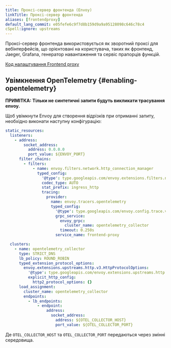 ```yaml
---
title: Проксі-сервер фронтенда (Envoy)
linkTitle: Проксі-сервер фронтенда
aliases: [frontendproxy]
default_lang_commit: e05fefe6c9f7d8b159d9a9a95128098c646c78c4
cSpell:ignore: upstreams
---
```


Проксі-сервер фронтенда використовується як зворотний проксі для вебінтерфейсів, що орієнтовані на користувача, таких як фронтенд, Jaeger, Grafana, генератор навантаження та сервіс прапорців функцій.

[Код налаштування Frontend proxy](https://github.com/open-telemetry/opentelemetry-demo/blob/main/src/frontend-proxy/)

## Увімкнення OpenTelemetry {#enabling-opentelemetry}

**ПРИМІТКА: Тільки не синтетичні запити будуть викликати трасування envoy.**

Щоб увімкнути Envoy для створення відрізків при отриманні запиту, необхідно виконати наступну конфігурацію:

```yaml
static_resources:
  listeners:
    - address:
        socket_address:
          address: 0.0.0.0
          port_value: ${ENVOY_PORT}
      filter_chains:
        - filters:
            - name: envoy.filters.network.http_connection_manager
              typed_config:
                '@type': type.googleapis.com/envoy.extensions.filters.network.http_connection_manager.v3.HttpConnectionManager
                codec_type: AUTO
                stat_prefix: ingress_http
                tracing:
                  provider:
                    name: envoy.tracers.opentelemetry
                    typed_config:
                      '@type': type.googleapis.com/envoy.config.trace.v3.OpenTelemetryConfig
                      grpc_service:
                        envoy_grpc:
                          cluster_name: opentelemetry_collector
                        timeout: 0.250s
                      service_name: frontend-proxy

  clusters:
    - name: opentelemetry_collector
      type: STRICT_DNS
      lb_policy: ROUND_ROBIN
      typed_extension_protocol_options:
        envoy.extensions.upstreams.http.v3.HttpProtocolOptions:
          '@type': type.googleapis.com/envoy.extensions.upstreams.http.v3.HttpProtocolOptions
          explicit_http_config:
            http2_protocol_options: {}
      load_assignment:
        cluster_name: opentelemetry_collector
        endpoints:
          - lb_endpoints:
              - endpoint:
                  address:
                    socket_address:
                      address: ${OTEL_COLLECTOR_HOST}
                      port_value: ${OTEL_COLLECTOR_PORT}
```

Де `OTEL_COLLECTOR_HOST` та `OTEL_COLLECTOR_PORT` передаються через змінні середовища.
